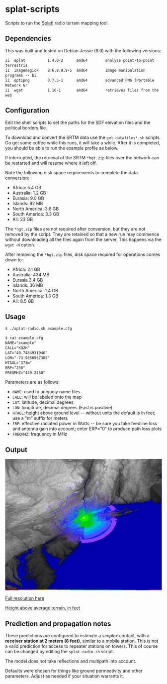 # splat-scripts

Scripts to run the [Splat!](http://www.qsl.net/kd2bd/splat.html) radio terrain
mapping tool.

## Dependencies

This was built and tested on Debian Jessie (8.0) with the following versions:

```
ii  splat          1.4.0-2      amd64        analyze point-to-point terrestria
ii  imagemagick    8:6.8.9.9-5  amd64        image manipulation programs -- bi
ii  optipng        0.7.5-1      amd64        advanced PNG (Portable Network Gr
ii  wget           1.16-1       amd64        retrieves files from the web
```

## Configuration

Edit the shell scripts to set the paths for the SDF elevation files and the
political borders file.

To download and convert the SRTM data use the `get-datafiles*.sh` scripts. Go
get some coffee while this runs, it will take a while. After it is completed,
you should be able to run the example profile as below.

If interrupted, the retrieval of the SRTM `*hgt.zip` files over the network can
be restarted and will resume where it left off.

Note the following disk space requirements to complete the data conversion:

* Africa: 5.4 GB
* Australia: 1.2 GB
* Eurasia: 9.0 GB
* Islands: 92 MB
* North America: 3.6 GB
* South America: 3.3 GB
* All: 23 GB

The `*hgt.zip` files are not required after conversion, but they are not
removed by the script.  They are retained so that a new run may commence
without downloading all the files again from the server.  This happens via the
`wget` `-N` option.

After removing the `*hgt.zip` files, disk space required for operations comes
down to:

* Africa: 2.1 GB
* Australia: 434 MB
* Eurasia 3.4 GB
* Islands: 36 MB
* North America: 1.4 GB
* South America: 1.3 GB
* All: 8.5 GB

## Usage

```
$ ./splat-radio.sh example.cfg
```

```
$ cat example.cfg
NAME="example"
CALL="KQ2H"
LAT="40.7484931946"
LON="-73.9856567383"
HTAGL="373m"
ERP="250"
FREQMHZ="449.2250"
```

Parameters are as follows:

* `NAME`: used to uniquely name files
* `CALL`: will be labeled onto the map
* `LAT`: latitude, decimal degrees
* `LON`: longitude, decimal degrees (East is positive)
* `HTAGL`: height above ground level -- without units the default is in feet;
  use a "m" suffix for meters
* `ERP`: effective radiated power in Watts -- be sure you take feedline loss
  and antenna gain into account; enter ERP="0" to produce path loss plots
* `FREQMHZ`: frequency in MHz

## Output

![output map thumbnail](example-map-thumb.jpg)

[Full resolution here](example-map.png)

[Height above average terrain, in feet](example-haat.txt)

## Prediction and propagation notes

These predictions are configured to estimate a *simplex* contact, with a
**receiver station at 2 meters (6 feet)**, similar to a mobile station.  This
is not a valid prediction for access to repeater stations on towers.  This of
course can be changed by editing the `splat-radio.sh` script.

The model does not take reflections and multipath into account.

Defaults were chosen for things like ground permeativity and other parameters.
Adjust as needed if your situation warrants it.


